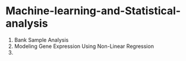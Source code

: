 # Machine-learning-and-Statistical-analysis
1. Bank Sample Analysis
2. Modeling Gene Expression Using Non-Linear Regression
3. 
